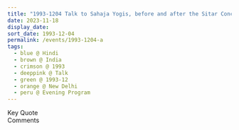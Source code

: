 ```yaml
---
title: "1993-1204 Talk to Sahaja Yogis, before and after the Sitar Concert of Debu Chaudhuri, Evening Program, Part 2, the day before Śhrī Gaṇeśha Pūjā, New Delhi, India"
date: 2023-11-18
display_date: 
sort_date: 1993-12-04
permalink: /events/1993-1204-a
tags:
  - blue @ Hindi
  - brown @ India
  - crimson @ 1993
  - deeppink @ Talk
  - green @ 1993-12
  - orange @ New Delhi
  - peru @ Evening Program
---
```


<wave-list>
  <list-title color="green" width="75">Key Quote</list-title>
  <list-item color="BlanchedAlmond"  width="200"></list-item>
  <list-item color="Lavender"></list-item>
  <list-item color="BlanchedAlmond"></list-item>
</wave-list>

<br>

<wave-list>
  <list-title color="green" width="75">Comments</list-title>
  <list-item color="BlanchedAlmond"  width="200"></list-item>
  <list-item color="Lavender"></list-item>
  <list-item color="BlanchedAlmond"></list-item>
</wave-list>